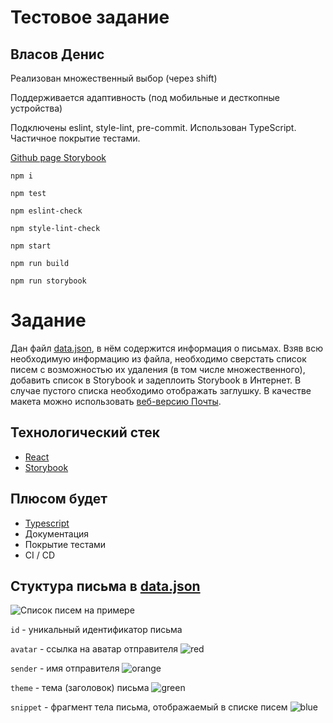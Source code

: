 # Тестовое задание

## Власов Денис

Реализован множественный выбор (через shift)

Поддерживается адаптивность (под мобильные и десткопные устройства)

Подключены eslint, style-lint, pre-commit. Использован TypeScript. Частичное покрытие тестами.

[Github page Storybook](https://wd055.github.io/beepteam_task_2/)

`npm i`

`npm test`

`npm eslint-check`

`npm style-lint-check`

`npm start`

`npm run build`

`npm run storybook`

# Задание

Дан файл [data.json](data.json), в нём содержится информация о письмах.
Взяв всю необходимую информацию из файла, необходимо сверстать список писем с возможностью их удаления (в том числе множественного), добавить список в Storybook и задеплоить Storybook в Интернет. В случае пустого списка необходимо отображать заглушку. В качестве макета можно использовать [веб-версию Почты](https://e.mail.ru).

## Технологический стек

-   [React](https://reactjs.org/)
-   [Storybook](https://storybook.js.org/)

## Плюсом будет

-   [Typescript](https://www.typescriptlang.org/)
-   Документация
-   Покрытие тестами
-   CI / CD

## Стуктура письма в [data.json](data.json)

![Список писем на примере](list_explained.png)

`id` - уникальный идентификатор письма

`avatar` - ссылка на аватар отправителя ![red](https://placehold.it/15/ff0000/000000?text=+)

`sender` - имя отправителя ![orange](https://placehold.it/15/ffa500/000000?text=+)

`theme` - тема (заголовок) письма ![green](https://placehold.it/15/008000/000000?text=+)

`snippet` - фрагмент тела письма, отображаемый в списке писем ![blue](https://placehold.it/15/0000ff/000000?text=+)
